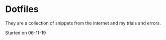 # Dotfiles

They are a collection of snippets from the internet and my trials and errors.

Started on 06-11-19


